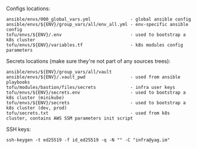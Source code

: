 Configs locations:

    ansible/envs/000_global_vars.yml               - global ansible config
    ansible/envs/${ENV}/group_vars/all/env_all.yml - env-specific ansible config
    tofu/envs/${ENV}/.env                          - used to bootstrap a k8s cluster
    tofu/envs/${ENV}/variables.tf                  - k8s modules config parameters

Secrets locations (make sure they're not part of any sources trees):

    ansible/envs/${ENV}/group_vars/all/vault
    ansible/envs/${ENV}/.vault_pwd                 - used from ansible playbooks
    tofu/modules/bastion/files/secrets             - infra user keys
    tofu/envs/${ENV}/secrets.env                   - used to bootstrap a k8s cluster (minikube)
    tofu/envs/${ENV}/secrets                       - used to bootstrap a k8s cluster (dev, prod)
    tofu/secrets.txt                               - used from k8s cluster, contains AWS SSM parameters init script

SSH keys:

    ssh-keygen -t ed25519 -f id_ed25519 -q -N "" -C "infra@yag.im"
